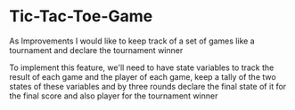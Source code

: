 # Tic-Tac-Toe-Game

<p>As Improvements I would like to keep track of a set of games like a tournament and declare the tournament winner  </p>

<p>To implement this feature, we'll need to have state variables to track the result of each game and the player of each game, keep a tally of the two states of these variables and by three rounds declare the final state of it for the final score and also player for the tournament winner</p>
